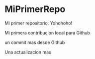 # MiPrimerRepo

Mi primer repositorio. Yohohoho!

Mi primera contribucion local para Github

un commit mas desde Github

Una actualizacion mas
